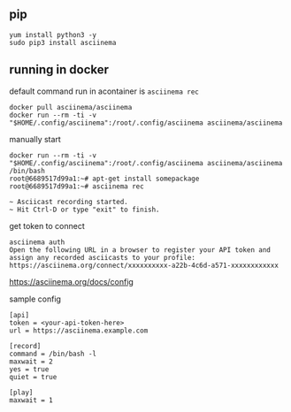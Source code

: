 ## pip
```
yum install python3 -y
sudo pip3 install asciinema
```

## running in  docker 
default command run in acontainer is `asciinema rec`

```
docker pull asciinema/asciinema
docker run --rm -ti -v "$HOME/.config/asciinema":/root/.config/asciinema asciinema/asciinema
```

manually start 
```
docker run --rm -ti -v "$HOME/.config/asciinema":/root/.config/asciinema asciinema/asciinema /bin/bash
root@6689517d99a1:~# apt-get install somepackage
root@6689517d99a1:~# asciinema rec
```

```
~ Asciicast recording started.
~ Hit Ctrl-D or type "exit" to finish.
```

get token to connect 
```
asciinema auth
Open the following URL in a browser to register your API token and assign any recorded asciicasts to your profile:
https://asciinema.org/connect/xxxxxxxxxx-a22b-4c6d-a571-xxxxxxxxxxxx
```


https://asciinema.org/docs/config

sample config
```
[api]
token = <your-api-token-here>
url = https://asciinema.example.com

[record]
command = /bin/bash -l
maxwait = 2
yes = true
quiet = true

[play]
maxwait = 1
```

